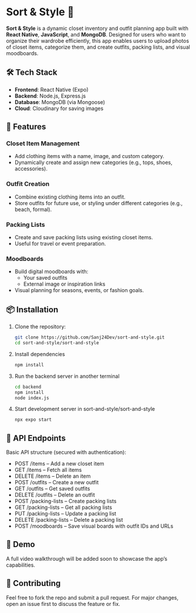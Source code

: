 # Sort & Style 👗

**Sort & Style** is a dynamic closet inventory and outfit planning app built with **React Native**, **JavaScript**, and **MongoDB**. Designed for users who want to organize their wardrobe efficiently, this app enables users to upload photos of closet items, categorize them, and create outfits, packing lists, and visual moodboards.

## 🛠 Tech Stack

- **Frontend**: React Native (Expo)
- **Backend**: Node.js, Express.js
- **Database**: MongoDB (via Mongoose)
- **Cloud**: Cloudinary for saving images


## 🚀 Features

### Closet Item Management
- Add clothing items with a name, image, and custom category.
- Dynamically create and assign new categories (e.g., tops, shoes, accessories).

### Outfit Creation
- Combine existing clothing items into an outfit.
- Store outfits for future use, or styling under different categories (e.g., beach, formal).

### Packing Lists
- Create and save packing lists using existing closet items.
- Useful for travel or event preparation.

### Moodboards
- Build digital moodboards with:
  - Your saved outfits
  - External image or inspiration links
- Visual planning for seasons, events, or fashion goals.


## 📦 Installation

1. Clone the repository:
   ```bash
   git clone https://github.com/Sanj24Dev/sort-and-style.git
   cd sort-and-style/sort-and-style
   ```
2. Install dependencies
   ```bash
   npm install
   ```
3. Run the backend server in another terminal
    ```bash
    cd backend
    npm install
    node index.js
    ```
3. Start development server in sort-and-style/sort-and-style
    ```bash
    npx expo start
    ```

## 📡 API Endpoints
Basic API structure (secured with authentication):
* POST /items – Add a new closet item
* GET /items – Fetch all items
* DELETE /items – Delete an item
* POST /outfits – Create a new outfit
* GET /outfits – Get saved outfits
* DELETE /outfits – Delete an outfit
* POST /packing-lists – Create packing lists
* GET /packing-lists – Get all packing lists
* PUT /packing-lists – Update a packing list
* DELETE /packing-lists – Delete a packing list
* POST /moodboards – Save visual boards with outfit IDs and URLs

## 🎥 Demo
A full video walkthrough will be added soon to showcase the app’s capabilities.

## 🤝 Contributing
Feel free to fork the repo and submit a pull request. For major changes, open an issue first to discuss the feature or fix.
